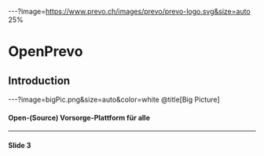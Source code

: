 ---?image=https://www.prevo.ch/images/prevo/prevo-logo.svg&size=auto 25%

# OpenPrevo
## Introduction

---?image=bigPic.png&size=auto&color=white @title[Big Picture]

#### Open-(Source) Vorsorge-Plattform für alle

---

#### Slide 3
